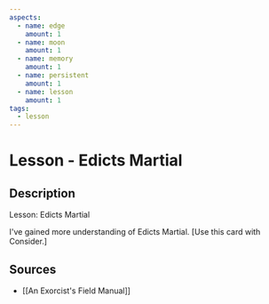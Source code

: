 ```yaml
---
aspects: 
  - name: edge
    amount: 1
  - name: moon
    amount: 1
  - name: memory
    amount: 1
  - name: persistent
    amount: 1
  - name: lesson
    amount: 1
tags:
  - lesson
---
```


# Lesson - Edicts Martial

## Description
Lesson: Edicts Martial

I've gained more understanding of Edicts Martial. [Use this card with Consider.]
## Sources
- [[An Exorcist's Field Manual]]